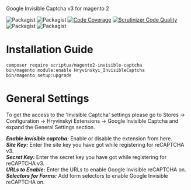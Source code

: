 Google Invisible Captcha v3 for magento 2

![Packagist](https://img.shields.io/packagist/v/scriptua/magento2-invisible-captcha.svg)
![Packagist](https://img.shields.io/packagist/dt/scriptua/magento2-invisible-captcha.svg)
[![Code Coverage](https://scrutinizer-ci.com/g/hryvinskyi/magento2-invisible-captcha/badges/coverage.png?b=master)](https://scrutinizer-ci.com/g/hryvinskyi/magento2-invisible-captcha/?branch=master)
[![Scrutinizer Code Quality](https://scrutinizer-ci.com/g/hryvinskyi/magento2-invisible-captcha/badges/quality-score.png?b=master)](https://scrutinizer-ci.com/g/hryvinskyi/magento2-invisible-captcha/?branch=master)
![Packagist](https://img.shields.io/packagist/vpre/scriptua/magento2-invisible-captcha.svg)
![Packagist](https://img.shields.io/packagist/l/scriptua/magento2-invisible-captcha.svg)

# Installation Guide
````
composer require scriptua/magento2-invisible-captcha
bin/magento module:enable Hryvinskyi_InvisibleCaptcha
bin/magento setup:upgrade
````

# General Settings
To get the access to the 'Invisible Captcha' settings please go to
Stores -> Configuration -> Hryvinskyi Extensions -> Google Invisible Captcha and expand the General Settings section.

***Enable invisible captcha:*** Enable or disable the extension from here.  
***Site Key:*** Enter the site key you have got while registering for reCAPTCHA v3.  
***Secret Key:*** Enter the secret key you have got while registering for reCAPTCHA v3.  
***URLs to Enable:*** Enter the URLs to enable Google Invisible reCAPTCHA on.  
***Selectors for Forms:*** Add form selectors to enable Google Invisible reCAPTCHA on.
